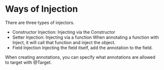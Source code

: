 # Ways of Injection

There are three types of injectors.

- Constructor Injection: Injecting via the Constructor
- Setter Injection: Injecting via a function
    When annotating a function with Inject, it will call that function and inject the object.
- Field Injection
    Injecting the field itself, add the annotation to the field.

When creating annotations, you can specify what annotations are allowed to target with @Target.